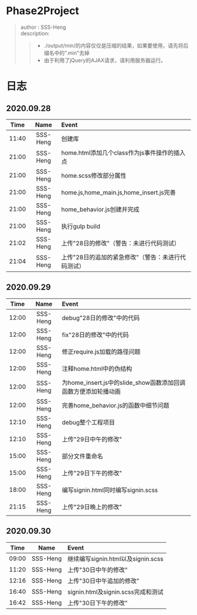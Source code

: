 
# Phase2Project  

>author : SSS-Heng  
>description:  
>
>>+ ./output/min/的内容仅仅是压缩的结果，如果要使用，请先将后缀名中的".min"去掉  
>>+ 由于利用了jQuery的AJAX请求，请利用服务器运行。

# 日志  

## 2020\.09\.28  

Time|Name|Event  
:-:|:-:|:-  
11:40|SSS-Heng|创建库  
21:00|SSS-Heng|home.html添加几个class作为js事件操作的插入点  
21:00|SSS-Heng|home.scss修改部分属性  
21:00|SSS-Heng|home.js,home_main.js,home_insert.js完善  
21:00|SSS-Heng|home_behavior.js创建并完成  
21:00|SSS-Heng|执行gulp build  
21:02|SSS-Heng|上传"28日的修改"（警告：未进行代码测试）  
21:04|SSS-Heng|上传"28日的追加的紧急修改"（警告：未进行代码测试）  

## 2020\.09\.29  

Time|Name|Event  
:-:|:-:|:-  
12:00|SSS-Heng|debug"28日的修改"中的代码  
12:00|SSS-Heng|fix"28日的修改"中的代码  
12:00|SSS-Heng|修正require.js加载的路径问题  
12:00|SSS-Heng|注释home.html中的伪结构  
12:00|SSS-Heng|为home_insert.js中的slide_show函数添加回调函数方便添加轮播动画  
12:00|SSS-Heng|完善home_behavior.js的函数中细节问题  
12:10|SSS-Heng|debug整个工程项目  
12:10|SSS-Heng|上传"29日中午的修改"  
15:00|SSS-Heng|部分文件重命名  
15:00|SSS-Heng|上传"29日下午的修改"  
18:00|SSS-Heng|编写signin.html同时编写signin.scss  
21:15|SSS-Heng|上传"29日晚上的修改"

## 2020\.09\.30  

Time|Name|Event  
:-:|:-:|:-  
09:00|SSS-Heng|继续编写signin.html以及signin.scss  
11:20|SSS-Heng|上传"30日中午的修改"  
12:16|SSS-Heng|上传"30日中午追加的修改"  
16:40|SSS-Heng|signin.html及signin.scss完成和测试  
16:42|SSS-Heng|上传"30日下午的修改"  
